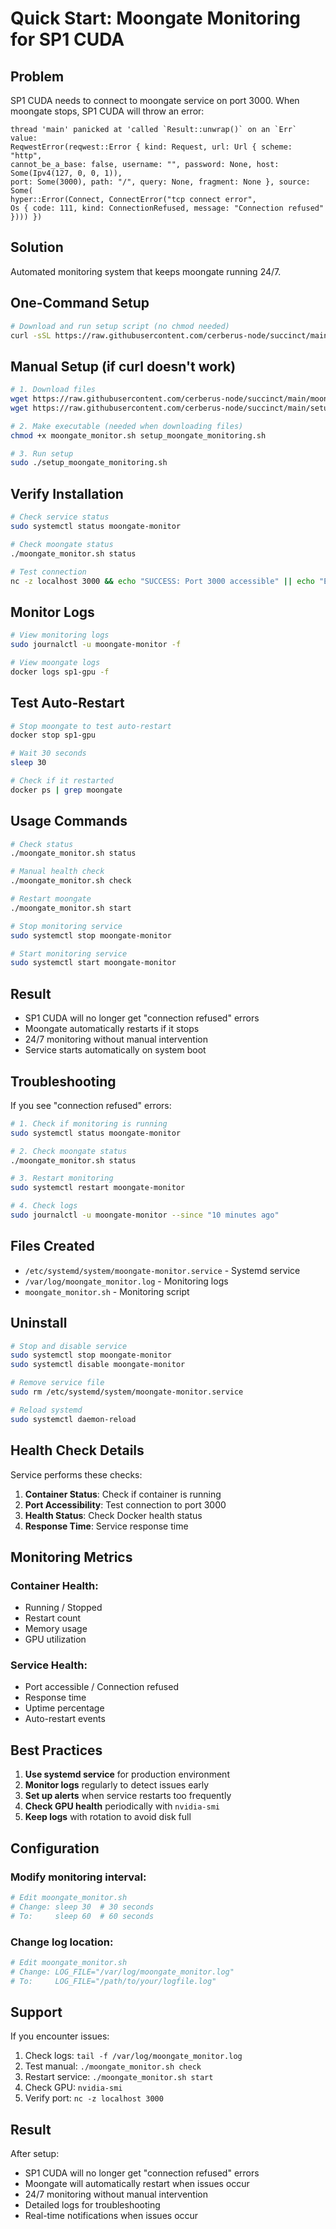 # Quick Start: Moongate Monitoring for SP1 CUDA

## Problem

SP1 CUDA needs to connect to moongate service on port 3000. When moongate stops, SP1 CUDA will throw an error:
```
thread 'main' panicked at 'called `Result::unwrap()` on an `Err` value: 
ReqwestError(reqwest::Error { kind: Request, url: Url { scheme: "http", 
cannot_be_a_base: false, username: "", password: None, host: Some(Ipv4(127, 0, 0, 1)), 
port: Some(3000), path: "/", query: None, fragment: None }, source: Some(
hyper::Error(Connect, ConnectError("tcp connect error", 
Os { code: 111, kind: ConnectionRefused, message: "Connection refused" }))) })
```

## Solution
Automated monitoring system that keeps moongate running 24/7.

## One-Command Setup

```bash
# Download and run setup script (no chmod needed)
curl -sSL https://raw.githubusercontent.com/cerberus-node/succinct/main/setup_moongate_monitoring_auto.sh | sudo bash
```

## Manual Setup (if curl doesn't work)

```bash
# 1. Download files
wget https://raw.githubusercontent.com/cerberus-node/succinct/main/moongate_monitor.sh
wget https://raw.githubusercontent.com/cerberus-node/succinct/main/setup_moongate_monitoring_auto.sh

# 2. Make executable (needed when downloading files)
chmod +x moongate_monitor.sh setup_moongate_monitoring.sh

# 3. Run setup
sudo ./setup_moongate_monitoring.sh
```

## Verify Installation

```bash
# Check service status
sudo systemctl status moongate-monitor

# Check moongate status
./moongate_monitor.sh status

# Test connection
nc -z localhost 3000 && echo "SUCCESS: Port 3000 accessible" || echo "ERROR: Port 3000 not accessible"
```

## Monitor Logs

```bash
# View monitoring logs
sudo journalctl -u moongate-monitor -f

# View moongate logs
docker logs sp1-gpu -f
```

## Test Auto-Restart

```bash
# Stop moongate to test auto-restart
docker stop sp1-gpu

# Wait 30 seconds
sleep 30

# Check if it restarted
docker ps | grep moongate
```

## Usage Commands

```bash
# Check status
./moongate_monitor.sh status

# Manual health check
./moongate_monitor.sh check

# Restart moongate
./moongate_monitor.sh start

# Stop monitoring service
sudo systemctl stop moongate-monitor

# Start monitoring service
sudo systemctl start moongate-monitor
```

## Result
- SP1 CUDA will no longer get "connection refused" errors
- Moongate automatically restarts if it stops
- 24/7 monitoring without manual intervention
- Service starts automatically on system boot

## Troubleshooting

If you see "connection refused" errors:

```bash
# 1. Check if monitoring is running
sudo systemctl status moongate-monitor

# 2. Check moongate status
./moongate_monitor.sh status

# 3. Restart monitoring
sudo systemctl restart moongate-monitor

# 4. Check logs
sudo journalctl -u moongate-monitor --since "10 minutes ago"
```

## Files Created
- `/etc/systemd/system/moongate-monitor.service` - Systemd service
- `/var/log/moongate_monitor.log` - Monitoring logs
- `moongate_monitor.sh` - Monitoring script

## Uninstall

```bash
# Stop and disable service
sudo systemctl stop moongate-monitor
sudo systemctl disable moongate-monitor

# Remove service file
sudo rm /etc/systemd/system/moongate-monitor.service

# Reload systemd
sudo systemctl daemon-reload
``` 
## Health Check Details

Service performs these checks:

1. **Container Status**: Check if container is running
2. **Port Accessibility**: Test connection to port 3000
3. **Health Status**: Check Docker health status
4. **Response Time**: Service response time

## Monitoring Metrics

### Container Health:
- Running / Stopped
- Restart count
- Memory usage
- GPU utilization

### Service Health:
- Port accessible / Connection refused
- Response time
- Uptime percentage
- Auto-restart events

## Best Practices

1. **Use systemd service** for production environment
2. **Monitor logs** regularly to detect issues early
3. **Set up alerts** when service restarts too frequently
4. **Check GPU health** periodically with `nvidia-smi`
5. **Keep logs** with rotation to avoid disk full

## Configuration

### Modify monitoring interval:
```bash
# Edit moongate_monitor.sh
# Change: sleep 30  # 30 seconds
# To:     sleep 60  # 60 seconds
```

### Change log location:
```bash
# Edit moongate_monitor.sh
# Change: LOG_FILE="/var/log/moongate_monitor.log"
# To:     LOG_FILE="/path/to/your/logfile.log"
```

## Support

If you encounter issues:

1. Check logs: `tail -f /var/log/moongate_monitor.log`
2. Test manual: `./moongate_monitor.sh check`
3. Restart service: `./moongate_monitor.sh start`
4. Check GPU: `nvidia-smi`
5. Verify port: `nc -z localhost 3000`

## Result

After setup:
- SP1 CUDA will no longer get "connection refused" errors
- Moongate will automatically restart when issues occur
- 24/7 monitoring without manual intervention
- Detailed logs for troubleshooting
- Real-time notifications when issues occur 
